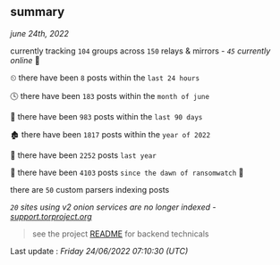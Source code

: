 
## summary
_june 24th, 2022_

currently tracking `104` groups across `150` relays & mirrors - _`45` currently online_ 📡

⏲ there have been `8` posts within the `last 24 hours`

🕓 there have been `183` posts within the `month of june`

📅 there have been `983` posts within the `last 90 days`

🏚 there have been `1817` posts within the `year of 2022`

🚀 there have been `2252` posts `last year`

🦕 there have been `4103` posts `since the dawn of ransomwatch` 🐣

there are `50` custom parsers indexing posts

_`20` sites using v2 onion services are no longer indexed - [support.torproject.org](https://support.torproject.org/onionservices/v2-deprecation/)_

> see the project [README](https://github.com/jmousqueton/ransomwatch#readme) for backend technicals



Last update : _Friday 24/06/2022 07:10:30 (UTC)_

